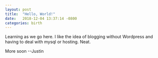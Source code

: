 ```yaml
---
layout: post
title:  "Hello, World!"
date:   2018-12-04 13:37:14 -0800
categories: birth
---
```

Learning as we go here. I like the idea of blogging without Wordpress and having to deal with mysql or hosting. Neat.

More soon
--Justin
